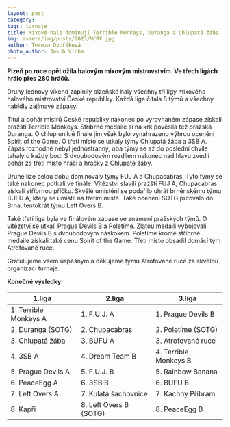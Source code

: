 ```yaml
---
layout: post
category:
tags: turnaje
title: Mixové hale dominují Terrible Monkeys, Duranga a Chlupatá žába. Pražské týmy slaví úspěchy napříč ligami. 
img: assets/img/posts/2023/MCRX.jpg
author: Tereza Dvořáková
photo_author: Jakub Vícha
---
```

**Plzeň po roce opět ožila halovým mixovým mistrovstvím. Ve třech ligách hrálo přes 280 hráčů.**

Druhý lednový víkend zaplnily plzeňské haly všechny tři ligy mixového halového mistrovství České republiky. Každá liga čítala 8 týmů a všechny nabídly zajímavé zápasy.

Titul a pohár mistrů České republiky nakonec po vyrovnaném zápase získali pražští Terrible Monkeys. Stříbrné medaile si na krk pověsila též pražská Duranga. O chlup uniklé finále jim však bylo vynahrazeno výhrou ocenění Spirit of the Game. O třetí místo se utkaly týmy Chlupatá žába a 3SB A. Zápas rozhodně nebyl jednostranný, oba týmy se až do poslední chvíle tahaly o každý bod. S dvoubodovým rozdílem nakonec nad hlavu zvedli pohár za třetí místo hráči a hráčky z Chlupaté žáby. 

Druhé lize celou dobu dominovaly týmy FUJ A a Chupacabras. Tyto týmy se také nakonec potkali ve finále. Vítězství slavili pražští FUJ A, Chupacabras získali stříbrnou příčku. Skvělé umístění se podařilo uhrát brněnskému týmu BUFU A, který se umístil na třetím místě. Také ocenění SOTG putovalo do Brna, tentokrát týmu Left Overs B. 

Také třetí liga byla ve finálovém zápase ve znamení pražských týmů. O vítězství se utkali Prague Devils B a Poletíme. Zlatou medaili vybojovali Prague Devils B s dvoubodovým náskokem. Poletíme kromě stříbrné medaile získali také cenu Spirit of the Game. Třetí místo obsadil domácí tým Atrofované ruce. 

Gratulujeme všem úspěšným a děkujeme týmu Atrofované ruce za skvělou organizaci turnaje. 

**Konečné výsledky**

| 1.liga                  | 2.liga                   | 3.liga                |
| ----------------------- | ------------------------ | --------------------- |
| 1. Terrible Monkeys A   | 1. F.U.J. A              | 1. Prague Devils B    |
| 2. Duranga (SOTG)       | 2. Chupacabras           | 2. Poletíme (SOTG)    |
| 3. Chlupatá žába        | 3. BUFU A                | 3. Atrofované ruce    |
| 4. 3SB A                | 4. Dream Team B          | 4. Terrible Monkeys B |
| 5. Prague Devils A      | 5. F.U.J. B              | 5. Rainbow Banana     |
| 6. PeaceEgg A           | 6. 3SB B                 | 6. BUFU B             |
| 7. Left Overs A         | 7. Kulatá šachovnice     | 7. Kachny Příbram     |
| 8. Kapři                | 8. Left Overs B (SOTG)   | 8. PeaceEgg B         |
